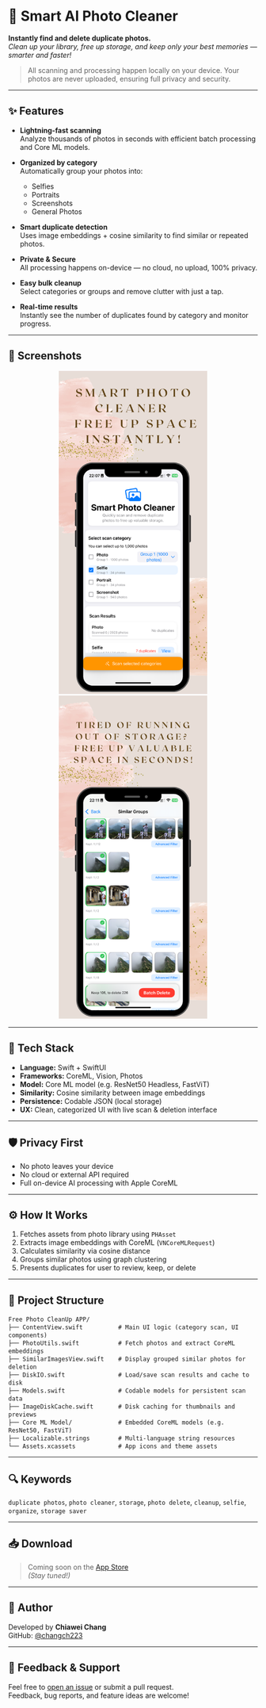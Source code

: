 # 🧠 Smart AI Photo Cleaner

**Instantly find and delete duplicate photos.**  
_Clean up your library, free up storage, and keep only your best memories — smarter and faster!_

> All scanning and processing happen locally on your device. Your photos are never uploaded, ensuring full privacy and security.

---

## ✨ Features

- **Lightning-fast scanning**  
  Analyze thousands of photos in seconds with efficient batch processing and Core ML models.

- **Organized by category**  
  Automatically group your photos into:
  - Selfies
  - Portraits
  - Screenshots
  - General Photos

- **Smart duplicate detection**  
  Uses image embeddings + cosine similarity to find similar or repeated photos.

- **Private & Secure**  
  All processing happens on-device — no cloud, no upload, 100% privacy.

- **Easy bulk cleanup**  
  Select categories or groups and remove clutter with just a tap.

- **Real-time results**  
  Instantly see the number of duplicates found by category and monitor progress.

---

## 📸 Screenshots

<div align="center">
  <img src="Screenshot/1.png" width="300"/>
  <img src="Screenshot/2.png" width="300"/>
</div>

---

## 🔧 Tech Stack

- **Language:** Swift + SwiftUI  
- **Frameworks:** CoreML, Vision, Photos  
- **Model:** Core ML model (e.g. ResNet50 Headless, FastViT)  
- **Similarity:** Cosine similarity between image embeddings  
- **Persistence:** Codable JSON (local storage)  
- **UX:** Clean, categorized UI with live scan & deletion interface  

---

## 🛡️ Privacy First

- No photo leaves your device  
- No cloud or external API required  
- Full on-device AI processing with Apple CoreML

---

## ⚙️ How It Works

1. Fetches assets from photo library using `PHAsset`
2. Extracts image embeddings with CoreML (`VNCoreMLRequest`)
3. Calculates similarity via cosine distance
4. Groups similar photos using graph clustering
5. Presents duplicates for user to review, keep, or delete

---

## 📂 Project Structure

```plaintext
Free Photo CleanUp APP/
├── ContentView.swift          # Main UI logic (category scan, UI components)
├── PhotoUtils.swift           # Fetch photos and extract CoreML embeddings
├── SimilarImagesView.swift    # Display grouped similar photos for deletion
├── DiskIO.swift               # Load/save scan results and cache to disk
├── Models.swift               # Codable models for persistent scan data
├── ImageDiskCache.swift       # Disk caching for thumbnails and previews
├── Core ML Model/             # Embedded CoreML models (e.g. ResNet50, FastViT)
├── Localizable.strings        # Multi-language string resources
└── Assets.xcassets            # App icons and theme assets
```

---

## 🔍 Keywords

`duplicate photos`, `photo cleaner`, `storage`, `photo delete`, `cleanup`, `selfie`, `organize`, `storage saver`

---

## 📥 Download

> Coming soon on the [App Store](https://apps.apple.com/)  
_(Stay tuned!)_

---

## 👤 Author

Developed by **Chiawei Chang**  
GitHub: [@changch223](https://github.com/changch223)

---

## 🙌 Feedback & Support

Feel free to [open an issue](https://github.com/changch223/Smart-AI-Photo-Cleaner/issues) or submit a pull request.  
Feedback, bug reports, and feature ideas are welcome!

